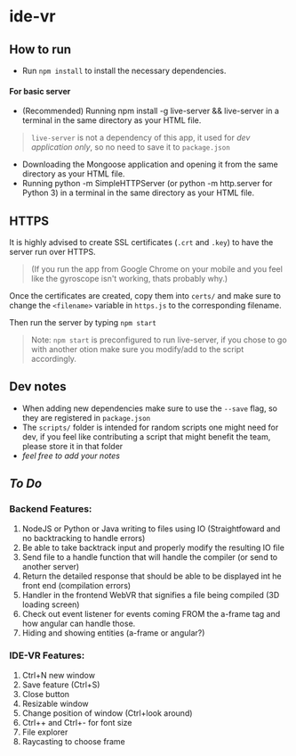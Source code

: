 # ide-vr

## How to run

* Run `npm install` to install the necessary dependencies.

#### For basic server

* (Recommended) Running npm install -g live-server && live-server in a terminal in the same directory as your HTML file.
> `live-server` is not a dependency of this app, it used for *dev application only*, so no need to save it to `package.json`
* Downloading the Mongoose application and opening it from the same directory as your HTML file.
* Running python -m SimpleHTTPServer (or python -m http.server for Python 3) in a terminal in the same directory as your HTML file.


## HTTPS

It is highly advised to create SSL certificates (`.crt` and `.key`) to have the server run over HTTPS.
> (If you run the app from Google Chrome on your mobile and you feel like the gyroscope isn't working, thats probably why.) 

Once the certificates are created, copy them into `certs/` and make sure to change the `<filename>` variable in `https.js` to the corresponding filename.

Then run the server by typing `npm start`
> Note: `npm start` is preconfigured to run live-server, if you chose to go with another otion make sure you modify/add to the script accordingly.


## Dev notes

* When adding new dependencies make sure to use the `--save` flag, so they are registered in `package.json`
* The `scripts/` folder is intended for random scripts one might need for dev, if you feel like contributing a script that might benefit the team, please store it in that folder
* *feel free to add your notes*


## *To Do*

### Backend Features:
1. NodeJS or Python or Java writing to files using IO (Straightfoward and no backtracking to handle errors)
2. Be able to take backtrack input and properly modify the resulting IO file
3. Send file to a handle function that will handle the compiler (or send to another server)
4. Return the detailed response that should be able to be displayed int he front end (compilation errors)
5. Handler in the frontend WebVR that signifies a file being compiled (3D loading screen)
6. Check out event listener for events coming FROM the a-frame tag and how angular can handle those. 
7. Hiding and showing entities (a-frame or angular?)

### IDE-VR Features:
1. Ctrl+N new window
2. Save feature (Ctrl+S)
3. Close button
4. Resizable window
5. Change position of window (Ctrl+look around)
6. Ctrl++ and Ctrl+- for font size
7. File explorer
8. Raycasting to choose frame
